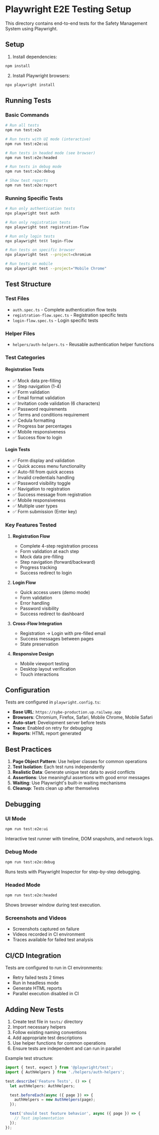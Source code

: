 # Playwright E2E Testing Setup

This directory contains end-to-end tests for the Safety Management System using Playwright.

## Setup

1. Install dependencies:
```bash
npm install
```

2. Install Playwright browsers:
```bash
npx playwright install
```

## Running Tests

### Basic Commands

```bash
# Run all tests
npm run test:e2e

# Run tests with UI mode (interactive)
npm run test:e2e:ui

# Run tests in headed mode (see browser)
npm run test:e2e:headed

# Run tests in debug mode
npm run test:e2e:debug

# Show test reports
npm run test:e2e:report
```

### Running Specific Tests

```bash
# Run only authentication tests
npx playwright test auth

# Run only registration tests
npx playwright test registration-flow

# Run only login tests  
npx playwright test login-flow

# Run tests on specific browser
npx playwright test --project=chromium

# Run tests on mobile
npx playwright test --project="Mobile Chrome"
```

## Test Structure

### Test Files

- `auth.spec.ts` - Complete authentication flow tests
- `registration-flow.spec.ts` - Registration specific tests
- `login-flow.spec.ts` - Login specific tests

### Helper Files

- `helpers/auth-helpers.ts` - Reusable authentication helper functions

### Test Categories

#### Registration Tests
- ✅ Mock data pre-filling
- ✅ Step navigation (1-4)
- ✅ Form validation
- ✅ Email format validation
- ✅ Invitation code validation (6 characters)
- ✅ Password requirements
- ✅ Terms and conditions requirement
- ✅ Cedula formatting
- ✅ Progress bar percentages
- ✅ Mobile responsiveness
- ✅ Success flow to login

#### Login Tests
- ✅ Form display and validation
- ✅ Quick access menu functionality
- ✅ Auto-fill from quick access
- ✅ Invalid credentials handling
- ✅ Password visibility toggle
- ✅ Navigation to registration
- ✅ Success message from registration
- ✅ Mobile responsiveness
- ✅ Multiple user types
- ✅ Form submission (Enter key)

### Key Features Tested

1. **Registration Flow**
   - Complete 4-step registration process
   - Form validation at each step
   - Mock data pre-filling
   - Step navigation (forward/backward)
   - Progress tracking
   - Success redirect to login

2. **Login Flow**
   - Quick access users (demo mode)
   - Form validation
   - Error handling
   - Password visibility
   - Success redirect to dashboard

3. **Cross-Flow Integration**
   - Registration → Login with pre-filled email
   - Success messages between pages
   - State preservation

4. **Responsive Design**
   - Mobile viewport testing
   - Desktop layout verification
   - Touch interactions

## Configuration

Tests are configured in `playwright.config.ts`:

- **Base URL**: `https://sybe-production.up.railway.app`
- **Browsers**: Chromium, Firefox, Safari, Mobile Chrome, Mobile Safari
- **Auto-start**: Development server before tests
- **Trace**: Enabled on retry for debugging
- **Reports**: HTML report generated

## Best Practices

1. **Page Object Pattern**: Use helper classes for common operations
2. **Test Isolation**: Each test runs independently
3. **Realistic Data**: Generate unique test data to avoid conflicts
4. **Assertions**: Use meaningful assertions with good error messages
5. **Waiting**: Use Playwright's built-in waiting mechanisms
6. **Cleanup**: Tests clean up after themselves

## Debugging

### UI Mode
```bash
npm run test:e2e:ui
```
Interactive test runner with timeline, DOM snapshots, and network logs.

### Debug Mode
```bash
npm run test:e2e:debug
```
Runs tests with Playwright Inspector for step-by-step debugging.

### Headed Mode
```bash
npm run test:e2e:headed
```
Shows browser window during test execution.

### Screenshots and Videos
- Screenshots captured on failure
- Videos recorded in CI environment
- Traces available for failed test analysis

## CI/CD Integration

Tests are configured to run in CI environments:
- Retry failed tests 2 times
- Run in headless mode
- Generate HTML reports
- Parallel execution disabled in CI

## Adding New Tests

1. Create test file in `tests/` directory
2. Import necessary helpers
3. Follow existing naming conventions
4. Add appropriate test descriptions
5. Use helper functions for common operations
6. Ensure tests are independent and can run in parallel

Example test structure:
```typescript
import { test, expect } from '@playwright/test';
import { AuthHelpers } from './helpers/auth-helpers';

test.describe('Feature Tests', () => {
  let authHelpers: AuthHelpers;

  test.beforeEach(async ({ page }) => {
    authHelpers = new AuthHelpers(page);
  });

  test('should test feature behavior', async ({ page }) => {
    // Test implementation
  });
});
```